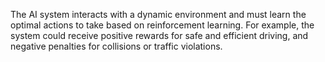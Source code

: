 The AI system interacts with a dynamic environment and must learn the optimal actions to take based on reinforcement learning. For example, the system could receive positive rewards for safe and efficient driving, and negative penalties for collisions or traffic violations.